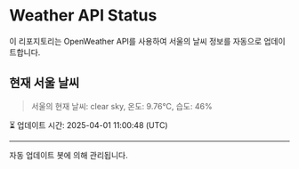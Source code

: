 
# Weather API Status

이 리포지토리는 OpenWeather API를 사용하여 서울의 날씨 정보를 자동으로 업데이트합니다.

## 현재 서울 날씨
> 서울의 현재 날씨: clear sky, 온도: 9.76°C, 습도: 46%

⏳ 업데이트 시간: 2025-04-01 11:00:48 (UTC)

---
자동 업데이트 봇에 의해 관리됩니다.
